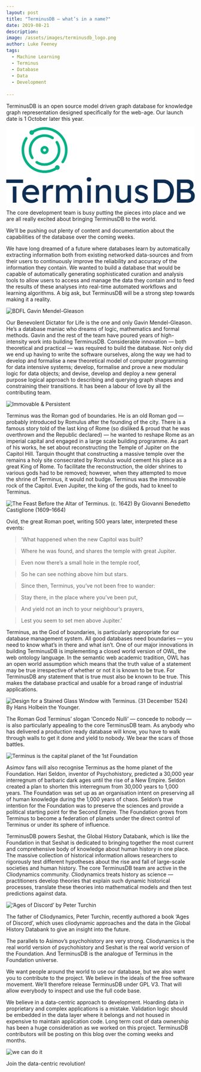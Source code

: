 ```yaml
---
layout: post
title: "TerminusDB — what’s in a name?"
date: 2019-08-21
description:
image: /assets/images/terminusdb_logo.png
author: Luke Feeney
tags:
  - Machine Learning
  - Terminus
  - Database
  - Data
  - Development

---
```

TerminusDB is an open source model driven graph database for knowledge graph representation designed specifically for the web-age. Our launch date is 1 October later this year.

![TerminusDB logo](/assets/images/terminusdb_logo.png)

The core development team is busy putting the pieces into place and we are all really excited about bringing TerminusDB to the world.

We’ll be pushing out plenty of content and documentation about the capabilities of the database over the coming weeks.

We have long dreamed of a future where databases learn by automatically extracting information both from existing networked data-sources and from their users to continuously improve the reliability and accuracy of the information they contain. We wanted to build a database that would be capable of automatically generating sophisticated curation and analysis tools to allow users to access and manage the data they contain and to feed the results of these analyses into real-time automated workflows and learning algorithms. A big ask, but TerminusDB will be a strong step towards making it a reality.

![BDFL Gavin Mendel-Gleason](https://miro.medium.com/max/1334/1*HleRZdBTjZqwcOBkeY8x2g.jpeg)

Our Benevolent Dictator for Life is the one and only Gavin Mendel-Gleason. He’s a database maniac who dreams of logic, mathematics and formal methods. Gavin and the rest of the team have poured years of high-intensity work into building TerminusDB. Considerable innovation — both theoretical and practical — was required to build the database. Not only did we end up having to write the software ourselves, along the way we had to develop and formalise a new theoretical model of computer programming for data intensive systems; develop, formalise and prove a new modular logic for data objects; and devise, develop and deploy a new general purpose logical approach to describing and querying graph shapes and constraining their transitions. It has been a labour of love by all the contributing team.

![Immovable & Persistent](https://miro.medium.com/max/672/1*f8egU0CASEEqGPmvma8Gyg.jpeg)

Terminus was the Roman god of boundaries. He is an old Roman god — probably introduced by Romulus after the founding of the city. There is a famous story told of the last king of Rome (so disliked & proud that he was overthrown and the Republic declared) — he wanted to reshape Rome as an imperial capital and engaged in a large scale building programme. As part of his works, he set about reconstructing the Temple of Jupiter on the Capitol Hill. Tarquin thought that constructing a massive temple over the remains a holy site consecrated by Romulus would cement his place as a great King of Rome. To facilitate the reconstruction, the older shrines to various gods had to be removed; however, when they attempted to move the shrine of Terminus, it would not budge. Terminus was the immovable rock of the Capitol. Even Jupiter, the king of the gods, had to kneel to Terminus.

![The Feast Before the Altar of Terminus. (c. 1642) By Giovanni Benedetto Castiglione (1609–1664)](https://miro.medium.com/max/1658/1*lF_rZhXDtYOeBrEV1_3qLw.jpeg)

Ovid, the great Roman poet, writing 500 years later, interpreted these events:

> ‘What happened when the new Capitol was built?

> Where he was found, and shares the temple with great Jupiter.

> Even now there’s a small hole in the temple roof,

> So he can see nothing above him but stars.

> Since then, Terminus, you’ve not been free to wander:

> Stay there, in the place where you’ve been put,

> And yield not an inch to your neighbour’s prayers,

> Lest you seem to set men above Jupiter.’

Terminus, as the God of boundaries, is particularly appropriate for our database management system. All good databases need boundaries — you need to know what’s in there and what isn’t. One of our major innovations in building TerminusDB is implementing a closed world version of OWL, the web ontology language. In the semantic web academic tradition, OWL has an open world assumption which means that the truth value of a statement may be true irrespective of whether or not it is known to be true. For TerminusDB any statement that is true must also be known to be true. This makes the database practical and usable for a broad range of industrial applications.

![Design for a Stained Glass Window with Terminus. (31 December 1524) By Hans Holbein the Younger.](https://miro.medium.com/max/844/1*J__EDmwjRNNVu4EkAbUEXA.jpeg)

The Roman God Terminus’ slogan ‘Concedo Nulli’ — concede to nobody — is also particularly appealing to the core TerminusDB team. As anybody who has delivered a production ready database will know, you have to walk through walls to get it done and yield to nobody. We bear the scars of those battles.

![Terminus is the capital planet of the 1st Foundation](https://miro.medium.com/max/600/1*FTRE73m34GjDViAY1W25AA.jpeg)

Asimov fans will also recognise Terminus as the home planet of the Foundation. Hari Seldon, inventor of Psychohistory, predicted a 30,000 year interregnum of barbaric dark ages until the rise of a New Empire. Seldon created a plan to shorten this interregnum from 30,000 years to 1,000 years. The Foundation was set up as an organisation intent on preserving all of human knowledge during the 1,000 years of chaos. Seldon’s true intention for the Foundation was to preserve the sciences and provide a political starting point for the Second Empire. The Foundation grows from Terminus to become a federation of planets under the direct control of Terminus or under its sphere of influence.

TerminusDB powers Seshat, the Global History Databank, which is like the Foundation in that Seshat is dedicated to bringing together the most current and comprehensive body of knowledge about human history in one place. The massive collection of historical information allows researchers to rigorously test different hypotheses about the rise and fall of large-scale societies and human history. The core TerminusDB team are active in the Cliodynamics community. Cliodynamics treats history as science — practitioners develop theories that explain such dynamic historical processes, translate these theories into mathematical models and then test predictions against data.

![‘Ages of Discord’ by Peter Turchin](https://miro.medium.com/max/1814/1*kCm-Owh43PHf5h7UF-Oy8w.jpeg)

The father of Cliodynamics, Peter Turchin, recently authored a book ‘Ages of Discord’, which uses cliodynamic approaches and the data in the Global History Databank to give an insight into the future.

The parallels to Asimov’s psychohistory are very strong. Cliodynamics is the real world version of psychohistory and Seshat is the real world version of the Foundation. And TerminusDB is the analogue of Terminus in the Foundation universe.

We want people around the world to use our database, but we also want you to contribute to the project. We believe in the ideals of the free software movement. We’ll therefore release TerminusDB under GPL V3. That will allow everybody to inspect and use the full code base.

We believe in a data-centric approach to development. Hoarding data in proprietary and complex applications is a mistake. Validation logic should be embedded in the data layer where it belongs and not housed in expensive to maintain application code. Long term cost of data ownership has been a huge consideration as we worked on this project.
TerminusDB contributors will be posting on this blog over the coming weeks and months.

![we can do it](https://miro.medium.com/max/400/1*_xTYaO0GlB_pyVCzb1AMJg.jpeg)

Join the data-centric revolution!
